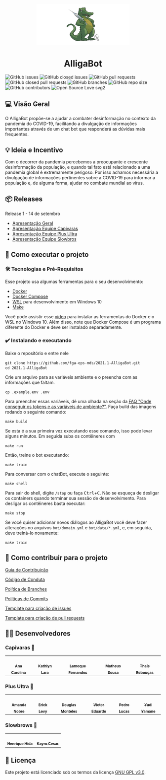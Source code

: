 
<p align="center">
  <img width="300" src="docs/assets/img/logo.png">
</p>
<h1 align="center">AlligaBot</h1>

 ![GitHub issues](https://img.shields.io/github/issues/fga-eps-mds/2021.1-AlligaBot?color=red)
 ![GitHub closed issues](https://img.shields.io/github/issues-closed/fga-eps-mds/2021.1-AlligaBot?color=green)
 ![GitHub pull requests](https://img.shields.io/github/issues-pr/fga-eps-mds/2021.1-AlligaBot?color=orange)
 ![GitHub closed pull requests](https://img.shields.io/github/issues-pr-closed/fga-eps-mds/2021.1-AlligaBot?color=brightgreen)
 ![GitHub branches](https://badgen.net/github/branches/fga-eps-mds/2021.1-AlligaBot/)
 ![GitHub repo size](https://img.shields.io/github/repo-size/fga-eps-mds/2021.1-AlligaBot?color=purple)
 ![GitHub contributors](https://img.shields.io/github/contributors/fga-eps-mds/2021.1-AlligaBot?color=ff69b4)
 ![Open Source Love svg2](https://badges.frapsoft.com/os/v2/open-source.svg?v=103)
<!-- ![GitHub commits count](https://badgen.net/github/commits/fga-eps-mds/2021.1-AlligaBot/)
<!-- [![MIT license](https://img.shields.io/badge/License-MIT-blue.svg)](https://github.com/fga-eps-mds/2021.1-AlligaBot/blob/main/LICENSE) -->

## 💻 Visão Geral
O AlligaBot propõe-se a ajudar a combater desinformação
no contexto da pandemia do COVID-19, facilitando a  divulgação 
de informações importantes através de um chat bot que responderá as dúvidas
mais frequentes.
	

## 💡 Ideia e Incentivo
Com o decorrer da pandemia percebemos a preocupante e crescente desinformação da
população, e quando tal fato está relacionado a uma pandemia global é 
extremamente perigoso. Por isso achamos necessária a divulgação de informações 
pertinentes sobre a COVID-19 para informar a população e, de alguma forma, 
ajudar no combate mundial ao vírus.

<!-- ## ⚙️ Funcionalidades
- [x] Checkbox:
  - [x] Sub-Checkbox
    - Tópico 1
    - Tópico 2 -->

 ## 📦 Releases
  Release 1 - 14 de setembro
  - [Apresentação Geral](https://youtu.be/S_MtOdIb13s)
  - [Apresentação Equipe Capivaras](https://www.youtube.com/watch?v=TWQMUeZd9EY)
  - [Apresentação Equipe Plus Ultra](https://www.youtube.com/watch?v=5FDRdg9cj_k)
  - [Apresentação Equipe Slowbros](https://www.youtube.com/watch?v=mxh4G5HwLlE)
  
<!--  Release 2 - 28 de outubto -->

## 🚀 Como executar o projeto
### 🛠 Tecnologias e Pré-Requisitos
Esse projeto usa algumas ferramentas para o seu desenvolvimento:
- [Docker](https://docs.docker.com/get-docker/)
- [Docker Compose](https://docs.docker.com/compose/install/)
- [WSL](https://docs.microsoft.com/pt-br/windows/wsl/install-win10) para 
desenvolvimento em Windows 10
- [Make](https://www.gnu.org/software/make/)

Você pode assistir esse [vídeo](https://www.youtube.com/watch?v=oQ08ZaOAiGU)
para instalar as ferramentas do Docker e o WSL no Windows 10. Além disso, note
que Docker Compose é um programa diferente do Docker e deve ser instalado 
separadamente.

### ✔️ Instalando e executando
Baixe o repositório e entre nele

    git clone https://github.com/fga-eps-mds/2021.1-AlligaBot.git
    cd 2021.1-AlligaBot

Crie um arquivo para as variáveis ambiente e o preencha com as
informações que faltam.

    cp .example.env .env

Para preencher essas variáveis, dê uma olhada na seção da 
[FAQ "Onde conseguir os tokens e as variáveis de ambiente?"](docs/_posts/2021-09-16-faq.md).
Faça build das imagens rodando o seguinte comando:

    make build 

Se esta é a sua primeira vez executando esse comando, isso pode levar 
alguns minutos. Em seguida suba os contêineres com

    make run

Então, treine o bot executando:

    make train


Para conversar com o chatBot, execute o seguinte:

    make shell

Para sair do shell, digite `/stop` ou faça <kbd>Ctrl</kbd>+<kbd>C</kbd>.
Não se esqueça de desligar os containers quando terminar sua sessão de
desenvolvimento. Para desligar os contêineres basta executar:

    make stop

Se você quiser adicionar novos diálogos ao AlligaBot você deve fazer alterações 
no arquivos `bot/domain.yml` e `bot/data/*.yml`, e, em seguida, deve treiná-lo
novamente:

    make train


## 🤝 Como contribuir para o projeto

[Guia de Contribuição](docs/_posts/2021-08-16-como-contribuir.md)

[Código de Conduta](docs/_posts/2021-08-21-code_of_conduct.md)

[Política de Branches](docs/_posts/2021-08-19-branches.md)

[Políticas de Commits](docs/_posts/2021-08-18-commits.md)

[Template para criação de issues](.github/ISSUE_TEMPLATE/custom.md)

[Template para criação de pull requests](.github/pull_request_template.md)

## 👨‍💻 Desenvolvedores

### Capivaras 🐗

<table>
	<tr>
		<td align="center"><a href="https://github.com/AnaCarolinaRodriguesLeite"><img src="https://avatars.githubusercontent.com/u/49570180?v=4" width="100px;" alt=""/><br /><sub><b>Ana Carolina</b></sub></a><br /><a href="https://github.com/AnaCarolinaRodriguesLeite"></a></td>
		<td align="center"><a href="https://github.com/klmurussi"><img src="https://avatars.githubusercontent.com/u/52364259?v=4" width="100px;" alt=""/><br /><sub><b>Kathlyn Lara</b></sub></a><br /><a href="https://github.com/klmurussi"></a></td>
		<td align="center"><a href="https://github.com/LamequeFernandes"><img src="https://avatars.githubusercontent.com/u/79016306?v=4" width="100px;" alt=""/><br /><sub><b>Lameque Fernandes</b></sub></a><br /><a href="https://github.com/LamequeFernandes"></a></td>
		<td align="center"><a href="https://github.com/gatotabaco"><img src="https://user-images.githubusercontent.com/44625056/138941035-32cb39e4-06e2-44fc-9108-219fbe232373.png" width="100px;" alt=""/><br /><sub><b>Matheus Sousa</b></sub></a><br /><a href="https://github.com/gatotabaco"></a></td>
		<td align="center"><a href="https://github.com/Thais-ra"><img src="https://avatars.githubusercontent.com/u/35047444?v=4" width="100px;" alt=""/><br /><sub><b>Thais Rebouças</b></sub></a><br /><a href="https://github.com/Thais-ra"></a></td>
	</tr>
</table>

### Plus Ultra 🔋

<table>
	<tr>
		<td align="center"><a href="https://github.com/AmandaNbr"><img src="https://avatars.githubusercontent.com/u/44625056?v=4" width="100px;" alt=""/><br /><sub><b>Amanda Nobre</b></sub></a><br /><a href="https://github.com/AmandaNbr"></a></td>
		<td align="center"><a href="https://github.com/Ericklevy"><img src="https://avatars.githubusercontent.com/u/48847770?v=4" width="100px;" alt=""/><br /><sub><b>Erick Levy</b></sub></a><br /><a href="https://github.com/Ericklevy"></a></td>
		<td align="center"><a href="https://github.com/DouglasMonteles"><img src="https://avatars.githubusercontent.com/u/54580766?v=4" width="100px;" alt=""/><br /><sub><b>Douglas Monteles</b></sub></a><br /><a href="https://github.com/DouglasMonteles"></a></td>
		<td align="center"><a href="https://github.com/victorear05"><img src="https://avatars.githubusercontent.com/u/78758172?v=4" width="100px;" alt=""/><br /><sub><b>Victor Eduardo</b></sub></a><br /><a href="https://github.com/victorear05"></a></td>
		<td align="center"><a href="https://github.com/PedroLSF"><img src="https://avatars.githubusercontent.com/u/85000470?v=4" width="100px;" alt=""/><br /><sub><b>Pedro Lucas</b></sub></a><br /><a href="https://github.com/PedroLSF"></a></td>
    <td align="center"><a href="https://github.com/yudi-azvd"><img src="https://avatars.githubusercontent.com/u/37981839?v=4" width="100px;" alt=""/><br /><sub><b>Yudi Yamane</b></sub></a><br /><a href="https://github.com/yudi-azvd"></a></td>
	</tr>
</table>

### Slowbrows 🐌


<table>
	<tr>
		<td align="center"><a href="https://github.com/HenriqueHida"><img src="https://user-images.githubusercontent.com/44625056/138940949-85ce3584-3998-4b02-b078-71e490d2e8dd.png" width="100px;" alt=""/><br /><sub><b>Henrique Hida</b></sub></a><br /><a href="https://github.com/HenriqueHida"></a></td>
		<td align="center"><a href="https://github.com/kayrocesar"><img src="https://user-images.githubusercontent.com/44625056/138947080-2c18ad1b-8e2b-4c47-a317-92b46b68c00b.png" width="100px;" alt=""/><br /><sub><b>Kayro Cesar</b></sub></a><br /><a href="https://github.com/kayrocesar"></a></td>
	</tr>
</table>

## 📝 Licença
Este projeto está licenciado sob os termos da licença 
[GNU GPL v3.0](./LICENSE).

